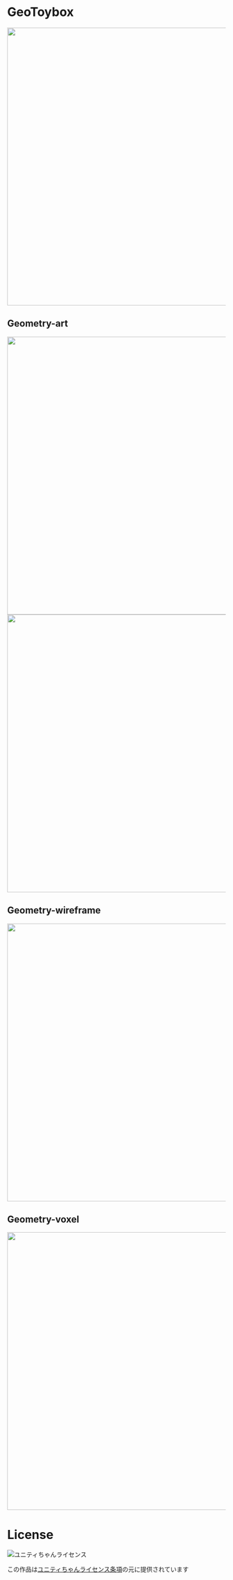 # GeoToybox
<img src="https://raw.githubusercontent.com/n0mimono/GeoToybox/master/Screenshots/ss6.png" width="640">

## Geometry-art

<img src="https://raw.githubusercontent.com/n0mimono/GeoToybox/master/Screenshots/ss3.png" width="640">

<img src="https://raw.githubusercontent.com/n0mimono/GeoToybox/master/Screenshots/ss.png" width="640">

## Geometry-wireframe

<img src="https://raw.githubusercontent.com/n0mimono/GeoToybox/master/Screenshots/ss1.png" width="640">

## Geometry-voxel

<img src="https://raw.githubusercontent.com/n0mimono/GeoToybox/master/Screenshots/ss2.png" width="640">

# License

<div><img src="http://unity-chan.com/images/imageLicenseLogo.png" alt="ユニティちゃんライセンス"><p>この作品は<a href="http://unity-chan.com/contents/license_jp/" target="_blank">ユニティちゃんライセンス条項</a>の元に提供されています</p></div>
